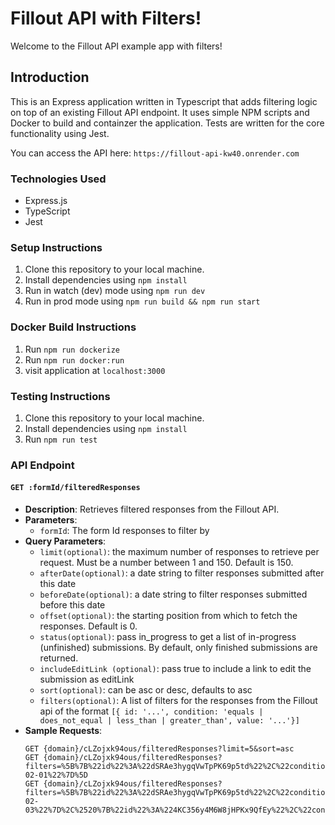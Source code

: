 # Fillout API with Filters!

Welcome to the Fillout API example app with filters!

## Introduction

This is an Express application written in Typescript that adds filtering logic on top of an existing Fillout API endpoint. It uses simple NPM scripts and Docker to build and containzer the application. Tests are written for the core functionality using Jest.

You can access the API here: `https://fillout-api-kw40.onrender.com`

### Technologies Used

- Express.js
- TypeScript
- Jest

### Setup Instructions

1. Clone this repository to your local machine.
2. Install dependencies using `npm install`
3. Run in watch (dev) mode using `npm run dev`
4. Run in prod mode using `npm run build && npm run start`

### Docker Build Instructions
1. Run `npm run dockerize`
2. Run `npm run docker:run`
3. visit application at `localhost:3000`

### Testing Instructions
1. Clone this repository to your local machine.
2. Install dependencies using `npm install`
3. Run `npm run test`

### API Endpoint

#### `GET :formId/filteredResponses`

- **Description**: Retrieves filtered responses from the Fillout API.
- **Parameters**:
  - `formId`: The form Id responses to filter by
- **Query Parameters**:
  - `limit(optional)`: the maximum number of responses to retrieve per request. Must be a number between 1 and 150. Default is 150.
  - `afterDate(optional)`: a date string to filter responses submitted after this date
  - `beforeDate(optional)`: a date string to filter responses submitted before this date
  - `offset(optional)`: the starting position from which to fetch the responses. Default is 0.
  - `status(optional)`: pass in_progress to get a list of in-progress (unfinished) submissions. By default, only finished submissions are returned.
  - `includeEditLink (optional)`: pass true to include a link to edit the submission as editLink
  - `sort(optional)`: can be asc or desc, defaults to asc
  - `filters(optional)`: A list of filters for the responses from the Fillout api of the format `[{ id: '...', condition: 'equals | does_not_equal | less_than | greater_than', value: '...'}]`
- **Sample Requests**:
  ```http
  GET {domain}/cLZojxk94ous/filteredResponses?limit=5&sort=asc
  GET {domain}/cLZojxk94ous/filteredResponses?filters=%5B%7B%22id%22%3A%22dSRAe3hygqVwTpPK69p5td%22%2C%22condition%22%3A%22equals%22%2C%22value%22%3A%222024-02-01%22%7D%5D
  GET {domain}/cLZojxk94ous/filteredResponses?filters=%5B%7B%22id%22%3A%22dSRAe3hygqVwTpPK69p5td%22%2C%22condition%22%3A%20%22less_than%22%2C%22value%22%3A%222024-02-03%22%7D%2C%2520%7B%22id%22%3A%224KC356y4M6W8jHPKx9QfEy%22%2C%22condition%22%3A%20%22equals%22%2C%22value%22%3A%22Nothing%20much%20to%20share%20yet!%22%7D%5D
